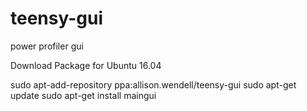 # teensy-gui
power profiler gui

Download Package for Ubuntu 16.04

sudo apt-add-repository ppa:allison.wendell/teensy-gui
sudo apt-get update
sudo apt-get install maingui
